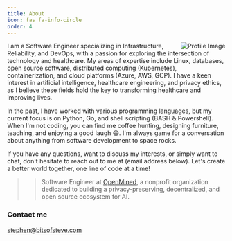 ```yaml
---
title: About
icon: fas fa-info-circle
order: 4
---
```



<img style="float: right;" src="https://github.com/bitsofsteve.png?size=200" alt="Profile Image">

I am a Software Engineer specializing in Infrastructure, Reliability, and DevOps, with a passion for exploring the intersection of technology and healthcare. My areas of expertise include Linux, databases, open source software, distributed computing (Kubernetes), containerization, and cloud platforms (Azure, AWS, GCP). I have a keen interest in artificial intelligence, healthcare engineering, and privacy ethics, as I believe these fields hold the key to transforming healthcare and improving lives.

In the past, I have worked with various programming languages, but my current focus is on Python, Go, and shell scripting (BASH & Powershell). When I'm not coding, you can find me coffee hunting, designing furniture, teaching, and enjoying a good laugh 😄. I'm always game for a conversation about anything from software development to space rocks.

If you have any questions, want to discuss my interests, or simply want to chat, don't hesitate to reach out to me at (email address below). Let's create a better world together, one line of code at a time!


>> Software Engineer at [OpenMined](https://www.openmined.org/), a nonprofit organization dedicated to building a privacy-preserving, decentralized, and open source ecosystem for AI.

### Contact me

[stephen@bitsofsteve.com](mailto:stephen@bitsteve.com)
